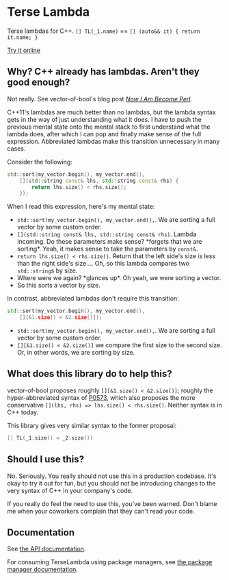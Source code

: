 # Terse Lambda

Terse lambdas for C++. `[] TL(_1.name)` == `[] (auto&& it) { return it.name; }`

[Try it online](https://godbolt.org/z/aP3nEYn6b)

## Why? C++ already has lambdas. Aren't they good enough?

Not really. See vector-of-bool's blog post [*Now I Am Become Perl*][vob-perl].

C++11's lambdas are much better than no lambdas, but the lambda syntax gets in
the way of just understanding what it does. I have to push the previous mental
state onto the mental stack to first understand what the lambda does, after
which I can pop and finally make sense of the full expression. Abbreviated
lambdas make this transition unnecessary in many cases.

Consider the following:

```c++
std::sort(my_vector.begin(), my_vector.end(),
    [](std::string const& lhs, std::string const& rhs) {
        return lhs.size() < rhs.size();
    });
```

When I read this expression, here's my mental state:

* `std::sort(my_vector.begin(), my_vector.end(),`. We are sorting a full vector
  by some custom order.
* `[](std::string const& lhs, std::string const& rhs)`. Lambda incoming. Do
  these parameters make sense? \*forgets that we are sorting\*. Yeah, it makes
  sense to take the parameters by `const&`.
* `return lhs.size() < rhs.size()`. Return that the left side's size is less
  than the right side's size.... Oh, so this lambda compares two `std::string`s
  by size.
* Where were we again? \*glances up\*. Oh yeah, we were sorting a vector.
* So this sorts a vector by size.

In contrast, abbreviated lambdas don't require this transition:

```c++
std::sort(my_vector.begin(), my_vector.end(),
    [][&1.size() < &2.size()]);
```

* `std::sort(my_vector.begin(), my_vector.end(),`. We are sorting a full vector
  by some custom order.
* `[][&1.size() < &2.size()]` we compare the first size to the second size. Or,
  in other words, we are sorting by size.

## What does this library do to help this?

vector-of-bool proposes roughly `[][&1.size() < &2.size()]`; roughly the
hyper-abbreviated syntax of [P0573][P0573], which also proposes the more
conservative `[](lhs, rhs) => lhs.size() < rhs.size()`. Neither syntax is in C++
today.

This library gives very similar syntax to the former proposal:

```c++
[] TL(_1.size() < _2.size())
```

## Should I use this?

No. Seriously. You really should not use this in a production codebase. It's
okay to try it out for fun, but you should not be introducing changes to the
very syntax of C++ in your company's code.

If you really do feel the need to use this, you've been warned. Don't blame me
when your coworkers complain that they can't read your code.

## Documentation

See [the API documentation](docs/api.md).

For consuming TerseLambda using package managers, see [the package manager documentation](docs/package-management.md).


  [vob-perl]: https://vector-of-bool.github.io/2018/10/31/become-perl.html
  [P0573]: https://wg21.link/P0573
